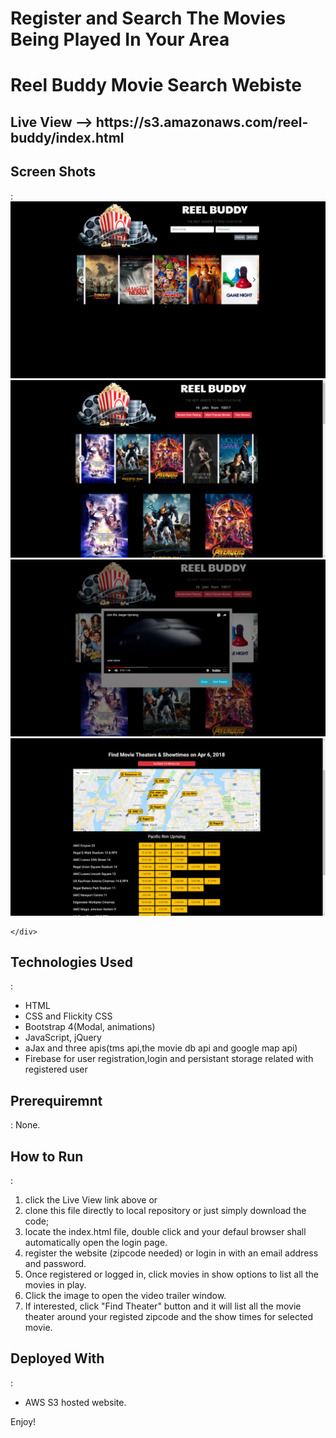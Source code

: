 # Register and Search The Movies Being Played In Your Area

<h1><strong>Reel Buddy Movie Search Webiste</strong></h1>

<h2>Live View --> https://s3.amazonaws.com/reel-buddy/index.html

<h2><strong>Screen Shots</strong></h2>: 
<div class = "container"> 
    <div class = "row">
    <div class = "col-md-6"><img src="assets/images/screenshot1.png" alt="1"></div>
    <div class = "col-md-6"><img src="assets/images/screenshot2.png" alt="2"></div>
    <div class = "col-md-6"><img src="assets/images/screenshot3.png" alt="3"></div>
    <div class = "col-md-6"><img src="assets/images/screenshot4.png" alt="4"></div>

    </div>
</div>

<h2><strong>Technologies Used</strong></h2>: 
<ul>
    <li>HTML</li>
    <li>CSS and Flickity CSS</li>
    <li>Bootstrap 4(Modal, animations)</li>
    <li>JavaScript, jQuery</li>
    <li>aJax and three apis(tms api,the movie db api and google map api)</li>  
    <li>Firebase for user registration,login and persistant storage related with registered user</li>
</ul>  

<h2><strong>Prerequiremnt</strong></h2>: None.

<h2><strong>How to Run</strong></h2>: 
<ol>
    <li> click the Live View link above or 
    <li> clone this file directly to local repository or just simply download the code;
    <li> locate the index.html file, double click and your defaul browser shall automatically open the login page.
    <li> register the website (zipcode needed) or login in with an email address and password. 
    <li> Once registered or logged in, click movies in show options to list all the movies in play.
    <li> Click the image to open the video trailer window.
    <li> If interested, click "Find Theater" button and it will list all the movie theater around your registed zipcode and the show times for selected movie.
</ol>

<h2><strong>Deployed With</strong></h2>: 
<ul>
    <li> AWS S3 hosted website. 
</ul>

Enjoy!